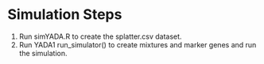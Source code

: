 # Simulation Steps

1) Run simYADA.R to create the splatter.csv dataset.
2) Run YADA1 run_simulator() to create mixtures and marker genes and run the simulation.